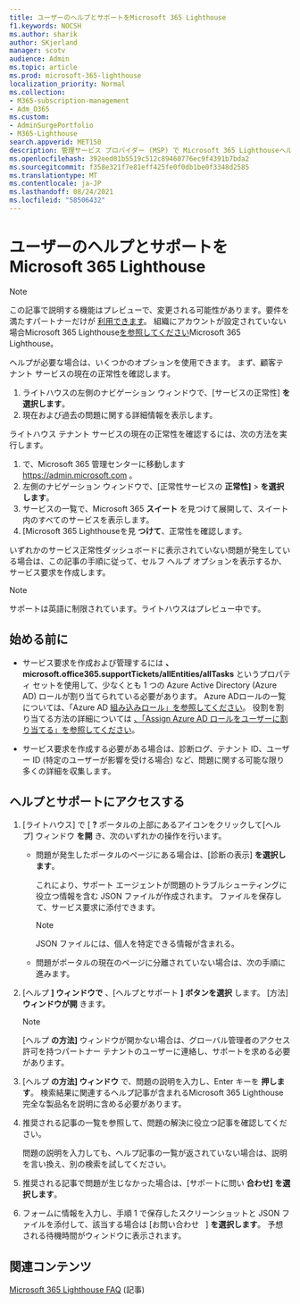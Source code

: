 ```yaml
---
title: ユーザーのヘルプとサポートをMicrosoft 365 Lighthouse
f1.keywords: NOCSH
ms.author: sharik
author: SKjerland
manager: scotv
audience: Admin
ms.topic: article
ms.prod: microsoft-365-lighthouse
localization_priority: Normal
ms.collection:
- M365-subscription-management
- Adm_O365
ms.custom:
- AdminSurgePortfolio
- M365-Lighthouse
search.appverid: MET150
description: 管理サービス プロバイダー (MSP) で Microsoft 365 Lighthouseヘルプとサポートを取得する方法について説明します。
ms.openlocfilehash: 392eed01b5519c512c89460776ec9f4391b7bda2
ms.sourcegitcommit: f358e321f7e81eff425fe0f0db1be0f3348d2585
ms.translationtype: MT
ms.contentlocale: ja-JP
ms.lasthandoff: 08/24/2021
ms.locfileid: "58506432"
---
```

# <a name="get-help-and-support-for-microsoft-365-lighthouse"></a>ユーザーのヘルプとサポートをMicrosoft 365 Lighthouse 

> [!NOTE]
> この記事で説明する機能はプレビューで、変更される可能性があります。要件を満たすパートナーだけが [利用できます](m365-lighthouse-requirements.md)。 組織にアカウントが設定されていない場合Microsoft 365 Lighthouse[を参照してください](m365-lighthouse-sign-up.md)Microsoft 365 Lighthouse。

ヘルプが必要な場合は、いくつかのオプションを使用できます。 まず、顧客テナント サービスの現在の正常性を確認します。

1. ライトハウスの左側のナビゲーション ウィンドウで、[サービスの正常性] **を選択します**。
2. 現在および過去の問題に関する詳細情報を表示します。

ライトハウス テナント サービスの現在の正常性を確認するには、次の方法を実行します。

1. で、Microsoft 365 管理センターに移動します <a href="https://go.microsoft.com/fwlink/p/?linkid=2024339" target="_blank">https://admin.microsoft.com</a> 。
2. 左側のナビゲーション ウィンドウで、[正常性サービスの **正常性]**  >  **を選択します**。
3. サービスの一覧で、Microsoft 365 **スイート** を見つけて展開して、スイート内のすべてのサービスを表示します。
4. [Microsoft 365 Lighthouseを見 **つけて**、正常性を確認します。

いずれかのサービス正常性ダッシュボードに表示されていない問題が発生している場合は、この記事の手順に従って、セルフ ヘルプ オプションを表示するか、サービス要求を作成します。

> [!NOTE]
> サポートは英語に制限されています。ライトハウスはプレビュー中です。

## <a name="before-you-begin"></a>始める前に

- サービス要求を作成および管理するには **、microsoft.office365.supportTickets/allEntities/allTasks** というプロパティ セットを使用して、少なくとも 1 つの Azure Active Directory (Azure AD) ロールが割り当てられている必要があります。 Azure ADロールの一覧については、「Azure AD [組み込みロール」を参照してください](/azure/active-directory/roles/permissions-reference)。 役割を割り当てる方法の詳細については [、「Assign Azure AD ロールをユーザーに割り当てる」を参照してください](/azure/active-directory/roles/manage-roles-portal)。

- サービス要求を作成する必要がある場合は、診断ログ、テナント ID、ユーザー ID (特定のユーザーが影響を受ける場合) など、問題に関する可能な限り多くの詳細を収集します。

## <a name="access-help-and-support"></a>ヘルプとサポートにアクセスする

1.  [ライトハウス] で [ **?** ポータルの上部にあるアイコンをクリックして[ヘルプ] ウィンドウ **を開** き、次のいずれかの操作を行います。
    
    -  問題が発生したポータルのページにある場合は、[診断の表示] **を選択します**。

        これにより、サポート エージェントが問題のトラブルシューティングに役立つ情報を含む JSON ファイルが作成されます。 ファイルを保存して、サービス要求に添付できます。

        > [!NOTE]
        > JSON ファイルには、個人を特定できる情報が含まれる。

    -  問題がポータルの現在のページに分離されていない場合は、次の手順に進みます。

2.  [ヘルプ **] ウィンドウで** 、[ヘルプとサポート **] ボタンを選択** します。 [方法] **ウィンドウが開** きます。

    > [!NOTE]
    > [ヘルプ **の方法]** ウィンドウが開かない場合は、グローバル管理者のアクセス許可を持つパートナー テナントのユーザーに連絡し、サポートを求める必要があります。

3.  [ヘルプ **の方法] ウィンドウ** で、問題の説明を入力し、Enter キーを **押します**。 検索結果に関連するヘルプ記事が含まれるMicrosoft 365 Lighthouse完全な製品名を説明に含める必要があります。

4.  推奨される記事の一覧を参照して、問題の解決に役立つ記事を確認してください。

    問題の説明を入力しても、ヘルプ記事の一覧が返されていない場合は、説明を言い換え、別の検索を試してください。

5.  推奨される記事で問題が生じなかった場合は、[サポートに問い **合わせ] を選択します**。

6.  フォームに情報を入力し、手順 1 で保存したスクリーンショットと JSON ファイルを添付して、該当する場合は [お問い合わせ &nbsp; ] **を選択します**。 予想される待機時間がウィンドウに表示されます。

## <a name="related-content"></a>関連コンテンツ

[Microsoft 365 Lighthouse FAQ](m365-lighthouse-faq.yml) (記事)

